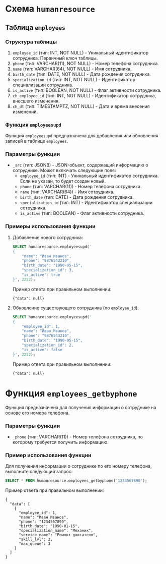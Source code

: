 
# Схема `humanresource`

## Таблица `employees`

### Структура таблицы

1. `employee_id` (тип: INT, NOT NULL) - Уникальный идентификатор сотрудника. Первичный ключ таблицы.
2. `phone` (тип: VARCHAR(11), NOT NULL) - Номер телефона сотрудника.
3. `name` (тип: VARCHAR(64), NOT NULL) - Имя сотрудника.
4. `birth_date` (тип: DATE, NOT NULL) - Дата рождения сотрудника.
5. `specialization_id` (тип: INT, NOT NULL) - Идентификатор специализации сотрудника.
6. `is_active` (тип: BOOLEAN, NOT NULL) - Флаг активности сотрудника.
7. `ch_employee_id` (тип: INT, NOT NULL) - Идентификатор сотрудника, внесшего изменения.
8. `ch_dt` (тип: TIMESTAMPTZ, NOT NULL) - Дата и время внесения изменений.

### Функция `employeesupd`

Функция `employeesupd` предназначена для добавления или обновления записей в таблице `employees`.

### Параметры функции

- `_src` (тип: JSONB) - JSON-объект, содержащий информацию о сотруднике. Может включать следующие поля:
    - `employee_id` (тип: INT) - Уникальный идентификатор сотрудника. Если не указан, то будет создан новый.
    - `phone` (тип: VARCHAR(11)) - Номер телефона сотрудника.
    - `name` (тип: VARCHAR(64)) - Имя сотрудника.
    - `birth_date` (тип: DATE) - Дата рождения сотрудника.
    - `specialization_id` (тип: INT) - Идентификатор специализации сотрудника.
    - `is_active` (тип: BOOLEAN) - Флаг активности сотрудника.

### Примеры использования функции

1. Добавление нового сотрудника:

   ```sql
   SELECT humanresource.employeesupd('
   {
       "name": "Иван Иванов",
       "phone": "9876543210",
       "birth_date": "1990-05-15",
       "specialization_id": 3,
       "is_active": true
   }', 2252);
   ```

   Пример ответа при правильном выполнении:

   ```jsonb
   {"data": null}
   ```

2. Обновление существующего сотрудника (по `employee_id`):

   ```sql
   SELECT humanresource.employeesupd('
   {
       "employee_id": 1,
       "name": "Иван Иванов",
       "phone": "9876543210",
       "birth_date": "1990-05-15",      
       "specialization_id": 2,
       "is_active": false
   }', 2252);
   ```
   Пример ответа при правильном выполнении:

   ```jsonb
   {"data": null}
   ```
# Функция `employees_getbyphone`

Функция предназначена для получения информации о сотруднике на основе его номера телефона.

### Параметры функции

- `_phone` (тип: VARCHAR(11)) - Номер телефона сотрудника, по которому требуется получить информацию.

### Пример использования функции

Для получения информации о сотруднике по его номеру телефона, выполните следующий запрос:

```sql
SELECT * FROM humanresource.employees_getbyphone('1234567890');
```

Пример ответа при правильном выполнении:

```jsonb
{
  "data": [
    {
      "employee_id": 1,
      "name": "Иван Иванов",
      "phone": "1234567890",
      "birth_date": "1990-01-15",
      "specialization_name": "Механик",
      "service_name": "Ремонт двигателя",
      "skill_lvl": 2,
      "max_queue": 3
    }
  ]
}

```